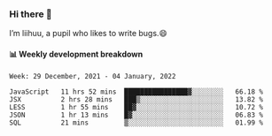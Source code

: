 ### Hi there 👋
I’m liihuu, a pupil who likes to write bugs.😄


#### 📊 Weekly development breakdown
<!--START_SECTION:waka-->
```text
Week: 29 December, 2021 - 04 January, 2022

JavaScript   11 hrs 52 mins  ████████████████▓░░░░░░░░   66.18 % 
JSX          2 hrs 28 mins   ███▒░░░░░░░░░░░░░░░░░░░░░   13.82 % 
LESS         1 hr 55 mins    ██▓░░░░░░░░░░░░░░░░░░░░░░   10.72 % 
JSON         1 hr 13 mins    █▓░░░░░░░░░░░░░░░░░░░░░░░   06.83 % 
SQL          21 mins         ▒░░░░░░░░░░░░░░░░░░░░░░░░   01.99 % 
```
<!--END_SECTION:waka-->

<!--
**liihuu/liihuu** is a ✨ _special_ ✨ repository because its `README.md` (this file) appears on your GitHub profile.

Here are some ideas to get you started:

- 🔭 I’m currently working on ...
- 🌱 I’m currently learning ...
- 👯 I’m looking to collaborate on ...
- 🤔 I’m looking for help with ...
- 💬 Ask me about ...
- 📫 How to reach me: ...
- 😄 Pronouns: ...
- ⚡ Fun fact: ...
-->

